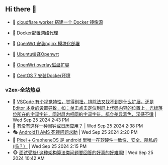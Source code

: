 ## Hi there 👋

<!--
**dkyg666/dkyg666** is a ✨ _special_ ✨ repository because its `README.md` (this file) appears on your GitHub profile.

Here are some ideas to get you started:

- 🔭 I’m currently working on ...
- 🌱 I’m currently learning ...
- 👯 I’m looking to collaborate on ...
- 🤔 I’m looking for help with ...
- 💬 Ask me about ...
- 📫 How to reach me: ...
- 😄 Pronouns: ...
- ⚡ Fun fact: ...
-->

<!-- BLOG-POST-LIST:START -->
- 🦩 [cloudflare worker 搭建一个 Docker 镜像源](http://blog.1996099.xyz/archives/cloudflare-worker-da-jian-yi-ge-docker-jing-xiang-zhan) 

- 🚦 [Docker配置网络代理](http://blog.1996099.xyz/archives/dockerpei-zhi-wang-luo-dai-li) 

- 🫶 [OpenWrt 安装nginx 模块化部署](http://blog.1996099.xyz/archives/openwrt-an-zhuang-nginx-mo-kuai-hua-bu-shu) 

- 🦄 [Ubuntu编译Openwrt](http://blog.1996099.xyz/archives/ubuntuzi-bian-yi-openwrt) 

- 🐻 [OpenWrt overlay磁盘扩容](http://blog.1996099.xyz/archives/openwrt-overlay) 

- 🤖 [CentOS 7 安装Docker环境](http://blog.1996099.xyz/archives/centos-docker) 
<!-- BLOG-POST-LIST:END -->

### v2ex-全站热点
<!-- v2ex:START -->
- 🥸 [VSCode 有个视觉特性，觉得别扭，排除法又找不到是什么扩展，还是 Editor 本身的设置导致，如：单击点击定位到屏上代码内容的位置上，光标落位所在的字词字符，同时屏内相同的字词字符，都会差异着色，深感不适](https://www.v2ex.com/t/1075827#reply4) | Wed Sep 25 2024 2:43 PM
- 🤗 [有没有这样一种闹钟或日历应用？](https://www.v2ex.com/t/1075826#reply3) | Wed Sep 25 2024 2:38 PM
- 🎭 [Android11 AMS 死锁问题求助](https://www.v2ex.com/t/1075822#reply0) | Wed Sep 25 2024 2:20 PM
- 🥷 [Pixel + GrapheneOS 是 android 里唯一在软硬件一致性、安全、隐私的&lpar;吗？）](https://www.v2ex.com/t/1075820#reply0) | Wed Sep 25 2024 2:15 PM
- 🐵 [面试受挫! 这种架构算法类问题要回答的好真的好难啊!](https://www.v2ex.com/t/1075772#reply10) | Wed Sep 25 2024 10:42 AM<!-- v2ex:END -->


